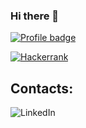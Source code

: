 ### Hi there 👋

[![Profile badge](https://www.codewars.com/users/duxevy/badges/large)](https://www.codewars.com/users/duxevy)

[![Hackerrank](https://img.shields.io/badge/-Hackerrank-2EC866?style=for-the-badge&logo=HackerRank&logoColor=white)](https://www.hackerrank.com/pechenevskyvlad1?hr_r=1)

## Contacts:
![LinkedIn](https://img.shields.io/badge/linkedin-%230077B5.svg?style=for-the-badge&logo=linkedin&logoColor=white)


<!--
**duxevy/duxevy** is a ✨ _special_ ✨ repository because its `README.md` (this file) appears on your GitHub profile.
-->
